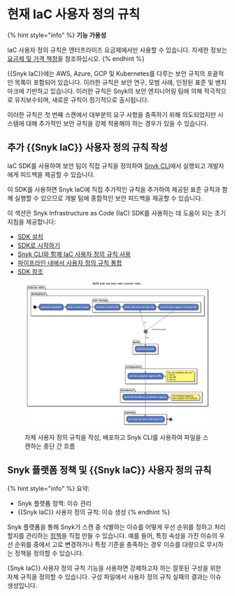 # 현재 IaC 사용자 정의 규칙

{% hint style="info" %}
**기능 가용성**

IaC 사용자 정의 규칙은 엔터프라이즈 요금제에서만 사용할 수 있습니다. 자세한 정보는 [요금제 및 가격 책정](https://snyk.io/plans/)을 참조하십시오.
{% endhint %}

{{Snyk IaC}}에는 AWS, Azure, GCP 및 Kubernetes를 다루는 보안 규칙의 포괄적인 목록이 포함되어 있습니다. 이러한 규칙은 보안 연구, 모범 사례, 인정된 표준 및 벤치마크에 기반하고 있습니다. 이러한 규칙은 Snyk의 보안 엔지니어링 팀에 의해 적극적으로 유지보수되며, 새로운 규칙이 정기적으로 출시됩니다.

이러한 규칙은 첫 번째 스캔에서 대부분의 요구 사항을 충족하기 위해 의도되었지만 시스템에 대해 추가적인 보안 규칙을 강제 적용해야 하는 경우가 있을 수 있습니다.

## 추가 {{Snyk IaC}} 사용자 정의 규칙 작성

IaC SDK를 사용하여 보안 팀이 직접 규칙을 정의하여 [Snyk CLI](../../../../snyk-cli/scan-and-maintain-projects-using-the-cli/snyk-cli-for-iac/)에서 실행되고 개발자에게 피드백을 제공할 수 있습니다.

이 SDK를 사용하면 Snyk IaC에 직접 추가적인 규칙을 추가하여 제공된 표준 규칙과 함께 실행할 수 있으므로 개발 팀에 종합적인 보안 피드백을 제공할 수 있습니다.

이 섹션은 Snyk Infrastructure as Code (IaC) SDK를 사용하는 데 도움이 되는 초기 지침을 제공합니다:

- [SDK 설치](install-the-sdk.md)
- [SDK로 시작하기](writing-rules-using-the-sdk/)
- [Snyk CLI와 함께 IaC 사용자 정의 규칙 사용](use-iac-custom-rules-with-cli/)
- [파이프라인 내에서 사용자 정의 규칙 통합](iac-custom-rules-within-a-pipeline.md)
- [SDK 참조](sdk-reference.md)

<figure><img src="../../../../.gitbook/assets/image (159) (1) (1) (2).png" alt="자체 사용자 정의 규칙을 작성, 배포하고 Snyk CLI를 사용하여 파일을 스캔하는 종단 간 흐름"><figcaption><p>자체 사용자 정의 규칙을 작성, 배포하고 Snyk CLI를 사용하여 파일을 스캔하는 종단 간 흐름</p></figcaption></figure>

## Snyk 플랫폼 정책 및 {{Snyk IaC}} 사용자 정의 규칙

{% hint style="info" %}
요약:

- Snyk 플랫폼 정책: 이슈 관리
- {{Snyk IaC}} 사용자 정의 규칙: 이슈 생성
{% endhint %}

Snyk 플랫폼을 통해 Snyk가 스캔 중 식별하는 이슈를 어떻게 우선 순위를 정하고 처리할지를 관리하는 [정책](../../../../manage-risk/policies/)을 직접 만들 수 있습니다. 예를 들어, 특정 속성을 가진 이슈의 우선 순위를 중에서 고로 변경하거나 특정 기준을 충족하는 경우 이슈를 대량으로 무시하는 정책을 정의할 수 있습니다.

{Snyk IaC}} 사용자 정의 규칙 기능을 사용하면 강제하고자 하는 잘못된 구성을 위한 자체 규칙을 정의할 수 있습니다. 구성 파일에서 사용자 정의 규칙 실패의 결과는 이슈 생성입니다.